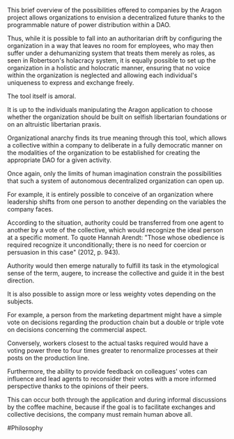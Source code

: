This brief overview of the possibilities offered to companies by the Aragon project allows organizations to envision a decentralized future thanks to the programmable nature of power distribution within a DAO.

Thus, while it is possible to fall into an authoritarian drift by configuring the organization in a way that leaves no room for employees, who may then suffer under a dehumanizing system that treats them merely as roles, as seen in Robertson's holacracy system, it is equally possible to set up the organization in a holistic and holocratic manner, ensuring that no voice within the organization is neglected and allowing each individual's uniqueness to express and exchange freely.

The tool itself is amoral.

It is up to the individuals manipulating the Aragon application to choose whether the organization should be built on selfish libertarian foundations or on an altruistic libertarian praxis.

Organizational anarchy finds its true meaning through this tool, which allows a collective within a company to deliberate in a fully democratic manner on the modalities of the organization to be established for creating the appropriate DAO for a given activity.

Once again, only the limits of human imagination constrain the possibilities that such a system of autonomous decentralized organization can open up.

For example, it is entirely possible to conceive of an organization where leadership shifts from one person to another depending on the variables the company faces.

According to the situation, authority could be transferred from one agent to another by a vote of the collective, which would recognize the ideal person at a specific moment. To quote Hannah Arendt: "Those whose obedience is required recognize it unconditionally; there is no need for coercion or persuasion in this case" (2012, p. 943).

Authority would then emerge naturally to fulfill its task in the etymological sense of the term, augere, to increase the collective and guide it in the best direction.

It is also possible to assign more or less weighty votes depending on the subjects.

For example, a person from the marketing department might have a simple vote on decisions regarding the production chain but a double or triple vote on decisions concerning the commercial aspect.

Conversely, workers closest to the actual tasks required would have a voting power three to four times greater to renormalize processes at their posts on the production line.

Furthermore, the ability to provide feedback on colleagues' votes can influence and lead agents to reconsider their votes with a more informed perspective thanks to the opinions of their peers.

This can occur both through the application and during informal discussions by the coffee machine, because if the goal is to facilitate exchanges and collective decisions, the company must remain human above all.

#Philosophy